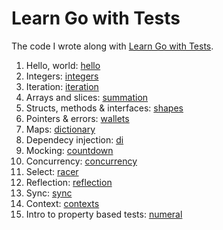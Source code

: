 # Learn Go with Tests

The code I wrote along with [Learn Go with Tests](https://quii.gitbook.io/learn-go-with-tests/).

1. Hello, world: [hello](./hello/)
2. Integers: [integers](./integers/)
3. Iteration: [iteration](./iteration/)
4. Arrays and slices: [summation](./summation/)
5. Structs, methods & interfaces: [shapes](./shapes/)
6. Pointers & errors: [wallets](./wallets/)
7. Maps: [dictionary](./dictionary/)
8. Dependecy injection: [di](./di/)
9. Mocking: [countdown](./countdown/)
10. Concurrency: [concurrency](./concurrency/)
11. Select: [racer](./racer/)
12. Reflection: [reflection](./reflection/)
13. Sync: [sync](./sync/)
14. Context: [contexts](./contexts/)
15. Intro to property based tests: [numeral](./numeral/)
